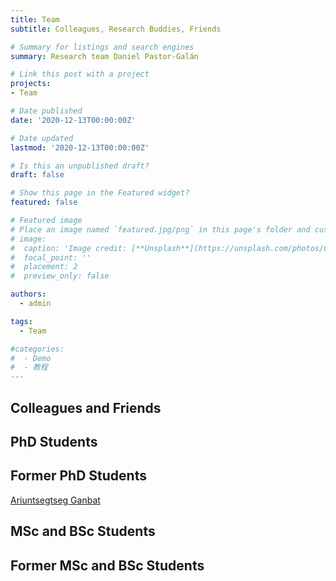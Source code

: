 ```yaml
---
title: Team
subtitle: Colleagues, Research Buddies, Friends

# Summary for listings and search engines
summary: Research team Daniel Pastor-Galán

# Link this post with a project
projects:
- Team

# Date published
date: '2020-12-13T00:00:00Z'

# Date updated
lastmod: '2020-12-13T00:00:00Z'

# Is this an unpublished draft?
draft: false

# Show this page in the Featured widget?
featured: false

# Featured image
# Place an image named `featured.jpg/png` in this page's folder and customize its options here.
# image:
#  caption: 'Image credit: [**Unsplash**](https://unsplash.com/photos/CpkOjOcXdUY)'
#  focal_point: ''
#  placement: 2
#  preview_only: false

authors:
  - admin

tags:
  - Team

#categories:
#  - Demo
#  - 教程
---
```


## Colleagues and Friends


## PhD Students


## Former PhD Students
[Ariuntsegtseg Ganbat](./post/team/2019-Ari/)

## MSc and BSc Students

## Former MSc and BSc Students